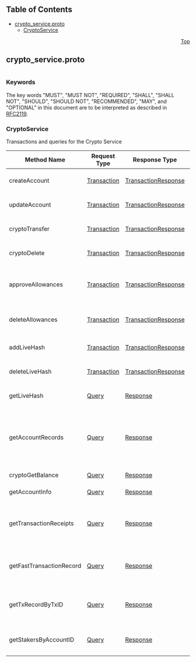 ## Table of Contents

- [crypto_service.proto](#crypto_service-proto)
    - [CryptoService](#proto-CryptoService)
  



<a name="crypto_service-proto"></a>
<p align="right"><a href="#top">Top</a></p>

## crypto_service.proto
#

### Keywords
The key words "MUST", "MUST NOT", "REQUIRED", "SHALL", "SHALL NOT",
"SHOULD", "SHOULD NOT", "RECOMMENDED", "MAY", and "OPTIONAL" in this
document are to be interpreted as described in [RFC2119](https://www.ietf.org/rfc/rfc2119).

 <!-- end messages -->

 <!-- end enums -->

 <!-- end HasExtensions -->


<a name="proto-CryptoService"></a>

### CryptoService
Transactions and queries for the Crypto Service

| Method Name | Request Type | Response Type | Description |
| ----------- | ------------ | ------------- | ------------|
| createAccount | [Transaction](#proto-Transaction) | [TransactionResponse](#proto-TransactionResponse) | Creates a new account by submitting the transaction |
| updateAccount | [Transaction](#proto-Transaction) | [TransactionResponse](#proto-TransactionResponse) | Updates an account by submitting the transaction |
| cryptoTransfer | [Transaction](#proto-Transaction) | [TransactionResponse](#proto-TransactionResponse) | Initiates a transfer by submitting the transaction |
| cryptoDelete | [Transaction](#proto-Transaction) | [TransactionResponse](#proto-TransactionResponse) | Deletes and account by submitting the transaction |
| approveAllowances | [Transaction](#proto-Transaction) | [TransactionResponse](#proto-TransactionResponse) | Adds one or more approved allowances for spenders to transfer the paying account's hbar or tokens. |
| deleteAllowances | [Transaction](#proto-Transaction) | [TransactionResponse](#proto-TransactionResponse) | Deletes one or more of the specific approved NFT serial numbers on an owner account. |
| addLiveHash | [Transaction](#proto-Transaction) | [TransactionResponse](#proto-TransactionResponse) | (NOT CURRENTLY SUPPORTED) Adds a livehash |
| deleteLiveHash | [Transaction](#proto-Transaction) | [TransactionResponse](#proto-TransactionResponse) | (NOT CURRENTLY SUPPORTED) Deletes a livehash |
| getLiveHash | [Query](#proto-Query) | [Response](#proto-Response) | (NOT CURRENTLY SUPPORTED) Retrieves a livehash for an account |
| getAccountRecords | [Query](#proto-Query) | [Response](#proto-Response) | Returns all transactions in the last 180s of consensus time for which the given account was the effective payer <b>and</b> network property <tt>ledger.keepRecordsInState</tt> was <tt>true</tt>. |
| cryptoGetBalance | [Query](#proto-Query) | [Response](#proto-Response) | Retrieves the balance of an account |
| getAccountInfo | [Query](#proto-Query) | [Response](#proto-Response) | Retrieves the metadata of an account |
| getTransactionReceipts | [Query](#proto-Query) | [Response](#proto-Response) | Retrieves the latest receipt for a transaction that is either awaiting consensus, or reached consensus in the last 180 seconds |
| getFastTransactionRecord | [Query](#proto-Query) | [Response](#proto-Response) | (NOT CURRENTLY SUPPORTED) Returns the records of transactions recently funded by an account |
| getTxRecordByTxID | [Query](#proto-Query) | [Response](#proto-Response) | Retrieves the record of a transaction that is either awaiting consensus, or reached consensus in the last 180 seconds |
| getStakersByAccountID | [Query](#proto-Query) | [Response](#proto-Response) | (NOT CURRENTLY SUPPORTED) Retrieves the stakers for a node by account id |

 <!-- end services -->


